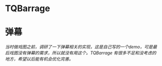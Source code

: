 # TQBarrage
# 弹幕
###### 当时做戏图之前，调研了一下弹幕相关的实现，这是自己写的一个demo，可是最后戏图没有弹幕的需求，所以就没有用这个。TQBarrage 有很多不足和没考虑的地方，希望以后能有机会优化完善。